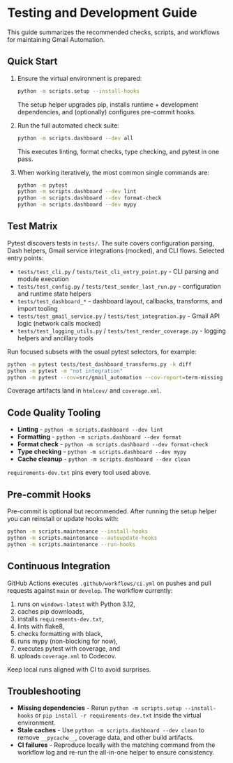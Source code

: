 # Testing and Development Guide

This guide summarizes the recommended checks, scripts, and workflows for
maintaining Gmail Automation.

## Quick Start

1. Ensure the virtual environment is prepared:

   ```bash
   python -m scripts.setup --install-hooks
   ```

   The setup helper upgrades pip, installs runtime + development dependencies,
   and (optionally) configures pre-commit hooks.

2. Run the full automated check suite:

   ```bash
   python -m scripts.dashboard --dev all
   ```

   This executes linting, format checks, type checking, and pytest in one pass.

3. When working iteratively, the most common single commands are:

   ```bash
   python -m pytest
   python -m scripts.dashboard --dev lint
   python -m scripts.dashboard --dev format-check
   python -m scripts.dashboard --dev mypy
   ```

## Test Matrix

Pytest discovers tests in `tests/`. The suite covers configuration parsing,
Dash helpers, Gmail service integrations (mocked), and CLI flows. Selected
entry points:

- `tests/test_cli.py` / `tests/test_cli_entry_point.py` - CLI parsing and module
  execution
- `tests/test_config.py` / `tests/test_sender_last_run.py` - configuration and
  runtime state helpers
- `tests/test_dashboard_*` - dashboard layout, callbacks, transforms, and
  import tooling
- `tests/test_gmail_service.py` / `tests/test_integration.py` - Gmail API logic
  (network calls mocked)
- `tests/test_logging_utils.py` / `tests/test_render_coverage.py` - logging
  helpers and ancillary tools

Run focused subsets with the usual pytest selectors, for example:

```bash
python -m pytest tests/test_dashboard_transforms.py -k diff
python -m pytest -m "not integration"
python -m pytest --cov=src/gmail_automation --cov-report=term-missing
```

Coverage artifacts land in `htmlcov/` and `coverage.xml`.

## Code Quality Tooling

- **Linting** - `python -m scripts.dashboard --dev lint`
- **Formatting** - `python -m scripts.dashboard --dev format`
- **Format check** - `python -m scripts.dashboard --dev format-check`
- **Type checking** - `python -m scripts.dashboard --dev mypy`
- **Cache cleanup** - `python -m scripts.dashboard --dev clean`

`requirements-dev.txt` pins every tool used above.

## Pre-commit Hooks

Pre-commit is optional but recommended. After running the setup helper you can
reinstall or update hooks with:

```bash
python -m scripts.maintenance --install-hooks
python -m scripts.maintenance --autoupdate-hooks
python -m scripts.maintenance --run-hooks
```

## Continuous Integration

GitHub Actions executes `.github/workflows/ci.yml` on pushes and pull requests
against `main` or `develop`. The workflow currently:

1. runs on `windows-latest` with Python 3.12,
2. caches pip downloads,
3. installs `requirements-dev.txt`,
4. lints with flake8,
5. checks formatting with black,
6. runs mypy (non-blocking for now),
7. executes pytest with coverage, and
8. uploads `coverage.xml` to Codecov.

Keep local runs aligned with CI to avoid surprises.

## Troubleshooting

- **Missing dependencies** - Rerun `python -m scripts.setup --install-hooks` or
  `pip install -r requirements-dev.txt` inside the virtual environment.
- **Stale caches** - Use `python -m scripts.dashboard --dev clean` to remove
  `__pycache__`, coverage data, and other build artifacts.
- **CI failures** - Reproduce locally with the matching command from the
  workflow log and re-run the all-in-one helper to ensure consistency.
